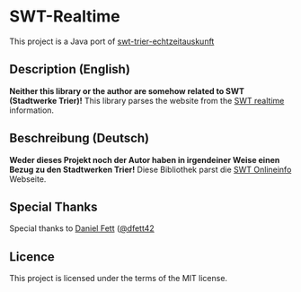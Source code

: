 SWT-Realtime
=============

This project is a Java port of [swt-trier-echtzeitauskunft](https://bitbucket.org/webhamster/swt-trier-echtzeitauskunft)

Description (English)
-----------------------

**Neither this library or the author are somehow related to SWT (Stadtwerke Trier)!** This library parses the website from the [SWT realtime](http://212.18.193.124/onlineinfo/Onlineinfo.html) information.

Beschreibung (Deutsch)
-----------------------
**Weder dieses Projekt noch der Autor haben in irgendeiner Weise einen Bezug zu den Stadtwerken Trier!** Diese Bibliothek parst die [SWT Onlineinfo](http://212.18.193.124/onlineinfo/Onlineinfo.html) Webseite.

Special Thanks
---------------

Special thanks to [Daniel Fett](http://www.danielfett.de/) ([@dfett42](https://twitter.com/dfett42)

Licence
-----------

This project is licensed under the terms of the MIT license.